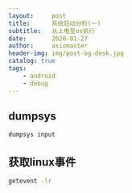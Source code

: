```yaml
---
layout:     post
title:      系统启动分析(一)
subtitle:   从上电至os执行
date:       2020-01-27
author:     axiomaster
header-img: img/post-bg-desk.jpg
catalog: true
tags:
    - android
    - debug
---
```


## dumpsys

```bash
dumpsys input
```

## 获取linux事件

```bash
getevent -lr
```
